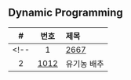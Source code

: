 
## Dynamic Programming

|#|번호|제목|
|:-:|:-:|:-|
<!-- |1|[2667](https://www.acmicpc.net/problem/2667)|단지번호붙이기|
|2|[1012](https://www.acmicpc.net/problem/1012)|유기농 배추| -->